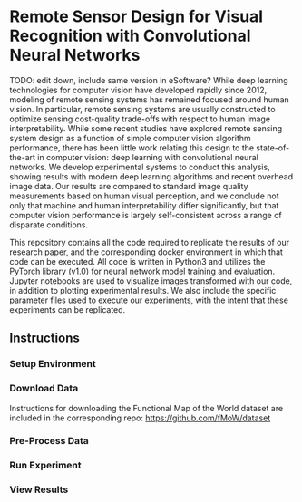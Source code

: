 # Remote Sensor Design for Visual Recognition with Convolutional Neural Networks
TODO: edit down, include same version in eSoftware?
While deep learning technologies for computer vision have developed rapidly since 2012, modeling of remote sensing systems has remained focused around human vision. In particular, remote sensing systems are usually constructed to optimize sensing cost-quality trade-offs with respect to human image interpretability. While some recent studies have explored remote sensing system design as a function of simple computer vision algorithm performance, there has been little work relating this design to the state-of-the-art in computer vision: deep learning with convolutional neural networks. We develop experimental systems to conduct this analysis, showing results with modern deep learning algorithms and recent overhead image data. Our results are compared to standard image quality measurements based on human visual perception, and we conclude not only that machine and human interpretability differ significantly, but that computer vision performance is largely self-consistent across a range of disparate conditions.

This repository contains all the code required to replicate the results of our research paper, and the corresponding docker environment in which that code can be executed. All code is written in Python3 and utilizes the PyTorch library (v1.0) for neural network model training and evaluation. Jupyter notebooks are used to visualize images transformed with our code, in addition to plotting experimental results. We also include the specific parameter files used to execute our experiments, with the intent that these experiments can be replicated.

## 

## Instructions
### Setup Environment
### Download Data
Instructions for downloading the Functional Map of the World dataset are included in the corresponding repo: https://github.com/fMoW/dataset
### Pre-Process Data
### Run Experiment
### View Results
